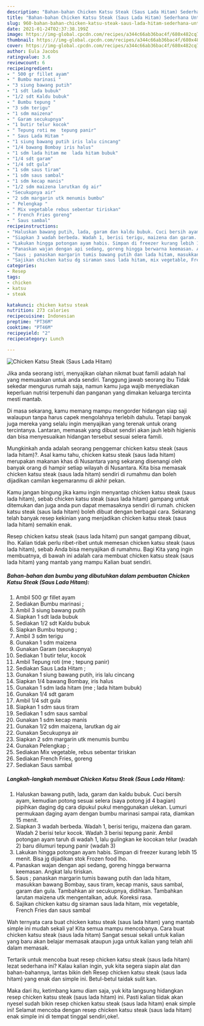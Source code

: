 ```yaml
---
description: "Bahan-bahan Chicken Katsu Steak (Saus Lada Hitam) Sederhana Untuk Jualan"
title: "Bahan-bahan Chicken Katsu Steak (Saus Lada Hitam) Sederhana Untuk Jualan"
slug: 960-bahan-bahan-chicken-katsu-steak-saus-lada-hitam-sederhana-untuk-jualan
date: 2021-01-24T02:37:38.199Z
image: https://img-global.cpcdn.com/recipes/a344c66ab36bac4f/680x482cq70/chicken-katsu-steak-saus-lada-hitam-foto-resep-utama.jpg
thumbnail: https://img-global.cpcdn.com/recipes/a344c66ab36bac4f/680x482cq70/chicken-katsu-steak-saus-lada-hitam-foto-resep-utama.jpg
cover: https://img-global.cpcdn.com/recipes/a344c66ab36bac4f/680x482cq70/chicken-katsu-steak-saus-lada-hitam-foto-resep-utama.jpg
author: Eula Jacobs
ratingvalue: 3.6
reviewcount: 6
recipeingredient:
- " 500 gr fillet ayam"
- " Bumbu marinasi "
- "3 siung bawang putih"
- "1 sdt lada bubuk"
- "1/2 sdt Kaldu bubuk"
- " Bumbu tepung "
- "3 sdm terigu"
- "1 sdm maizena"
- " Garam secukupnya"
- "1 butir telur kocok"
- " Tepung roti me  tepung panir"
- " Saus Lada Hitam "
- "1 siung bawang putih iris lalu cincang"
- "1/4 bawang Bombay iris halus"
- "1 sdm lada hitam me  lada hitam bubuk"
- "1/4 sdt garam"
- "1/4 sdt gula"
- "1 sdm saus tiram"
- "1 sdm saus sambal"
- "1 sdm kecap manis"
- "1/2 sdm maizena larutkan dg air"
- "Secukupnya air"
- "2 sdm margarin utk menumis bumbu"
- " Pelengkap "
- " Mix vegetable rebus sebentar tiriskan"
- " French Fries goreng"
- " Saus sambal"
recipeinstructions:
- "Haluskan bawang putih, lada, garam dan kaldu bubuk. Cuci bersih ayam, kemudian potong sesuai selera (saya potong jd 4 bagian) pipihkan daging dg cara dipukul pukul menggunakan ulekan. Lumuri permukaan daging ayam dengan bumbu marinasi sampai rata, diamkan 15 menit."
- "Siapkan 3 wadah berbeda. Wadah 1, berisi terigu, maizena dan garam. Wadah 2 berisi telur kocok. Wadah 3 berisi tepung panir. Ambil potongan ayam taruh di wadah 1, lalu gulingkan ke kocokan telur (wadah 2) baru dilumuri tepung panir (wadah 3)"
- "Lakukan hingga potongan ayam habis. Simpan di freezer kurang lebih 15 menit. Bisa jg dijadikan stok Frozen food lho."
- "Panaskan wajan dengan api sedang, goreng hingga berwarna keemasan. Angkat lalu tiriskan."
- "Saus ; panaskan margarin tumis bawang putih dan lada hitam, masukkan bawang Bombay, saus tiram, kecap manis, saus sambal, garam dan gula. Tambahkan air secukupnya, didihkan. Tambahkan larutan maizena utk mengentalkan, aduk. Koreksi rasa."
- "Sajikan chicken katsu dg siraman saus lada hitam, mix vegetable, French Fries dan saus sambal"
categories:
- Resep
tags:
- chicken
- katsu
- steak

katakunci: chicken katsu steak 
nutrition: 273 calories
recipecuisine: Indonesian
preptime: "PT36M"
cooktime: "PT46M"
recipeyield: "2"
recipecategory: Lunch

---
```



![Chicken Katsu Steak (Saus Lada Hitam)](https://img-global.cpcdn.com/recipes/a344c66ab36bac4f/680x482cq70/chicken-katsu-steak-saus-lada-hitam-foto-resep-utama.jpg)

Jika anda seorang istri, menyajikan olahan nikmat buat famili adalah hal yang memuaskan untuk anda sendiri. Tanggung jawab seorang ibu Tidak sekedar mengurus rumah saja, namun kamu juga wajib menyediakan keperluan nutrisi terpenuhi dan panganan yang dimakan keluarga tercinta mesti mantab.

Di masa  sekarang, kamu memang mampu mengorder hidangan siap saji walaupun tanpa harus capek mengolahnya terlebih dahulu. Tetapi banyak juga mereka yang selalu ingin menyajikan yang terenak untuk orang tercintanya. Lantaran, memasak yang dibuat sendiri akan jauh lebih higienis dan bisa menyesuaikan hidangan tersebut sesuai selera famili. 



Mungkinkah anda adalah seorang penggemar chicken katsu steak (saus lada hitam)?. Asal kamu tahu, chicken katsu steak (saus lada hitam) merupakan makanan khas di Nusantara yang sekarang disenangi oleh banyak orang di hampir setiap wilayah di Nusantara. Kita bisa memasak chicken katsu steak (saus lada hitam) sendiri di rumahmu dan boleh dijadikan camilan kegemaranmu di akhir pekan.

Kamu jangan bingung jika kamu ingin menyantap chicken katsu steak (saus lada hitam), sebab chicken katsu steak (saus lada hitam) gampang untuk ditemukan dan juga anda pun dapat memasaknya sendiri di rumah. chicken katsu steak (saus lada hitam) boleh dibuat dengan berbagai cara. Sekarang telah banyak resep kekinian yang menjadikan chicken katsu steak (saus lada hitam) semakin enak.

Resep chicken katsu steak (saus lada hitam) pun sangat gampang dibuat, lho. Kalian tidak perlu ribet-ribet untuk memesan chicken katsu steak (saus lada hitam), sebab Anda bisa menyajikan di rumahmu. Bagi Kita yang ingin membuatnya, di bawah ini adalah cara membuat chicken katsu steak (saus lada hitam) yang mantab yang mampu Kalian buat sendiri.

<!--inarticleads1-->

##### Bahan-bahan dan bumbu yang dibutuhkan dalam pembuatan Chicken Katsu Steak (Saus Lada Hitam):

1. Ambil  500 gr fillet ayam
1. Sediakan  Bumbu marinasi ;
1. Ambil 3 siung bawang putih
1. Siapkan 1 sdt lada bubuk
1. Sediakan 1/2 sdt Kaldu bubuk
1. Siapkan  Bumbu tepung ;
1. Ambil 3 sdm terigu
1. Gunakan 1 sdm maizena
1. Gunakan  Garam (secukupnya)
1. Sediakan 1 butir telur, kocok
1. Ambil  Tepung roti (me ; tepung panir)
1. Sediakan  Saus Lada Hitam ;
1. Gunakan 1 siung bawang putih, iris lalu cincang
1. Siapkan 1/4 bawang Bombay, iris halus
1. Gunakan 1 sdm lada hitam (me ; lada hitam bubuk)
1. Gunakan 1/4 sdt garam
1. Ambil 1/4 sdt gula
1. Siapkan 1 sdm saus tiram
1. Sediakan 1 sdm saus sambal
1. Gunakan 1 sdm kecap manis
1. Gunakan 1/2 sdm maizena, larutkan dg air
1. Gunakan Secukupnya air
1. Siapkan 2 sdm margarin utk menumis bumbu
1. Gunakan  Pelengkap ;
1. Sediakan  Mix vegetable, rebus sebentar tiriskan
1. Sediakan  French Fries, goreng
1. Sediakan  Saus sambal




<!--inarticleads2-->

##### Langkah-langkah membuat Chicken Katsu Steak (Saus Lada Hitam):

1. Haluskan bawang putih, lada, garam dan kaldu bubuk. Cuci bersih ayam, kemudian potong sesuai selera (saya potong jd 4 bagian) pipihkan daging dg cara dipukul pukul menggunakan ulekan. Lumuri permukaan daging ayam dengan bumbu marinasi sampai rata, diamkan 15 menit.
1. Siapkan 3 wadah berbeda. Wadah 1, berisi terigu, maizena dan garam. Wadah 2 berisi telur kocok. Wadah 3 berisi tepung panir. Ambil potongan ayam taruh di wadah 1, lalu gulingkan ke kocokan telur (wadah 2) baru dilumuri tepung panir (wadah 3)
1. Lakukan hingga potongan ayam habis. Simpan di freezer kurang lebih 15 menit. Bisa jg dijadikan stok Frozen food lho.
1. Panaskan wajan dengan api sedang, goreng hingga berwarna keemasan. Angkat lalu tiriskan.
1. Saus ; panaskan margarin tumis bawang putih dan lada hitam, masukkan bawang Bombay, saus tiram, kecap manis, saus sambal, garam dan gula. Tambahkan air secukupnya, didihkan. Tambahkan larutan maizena utk mengentalkan, aduk. Koreksi rasa.
1. Sajikan chicken katsu dg siraman saus lada hitam, mix vegetable, French Fries dan saus sambal




Wah ternyata cara buat chicken katsu steak (saus lada hitam) yang mantab simple ini mudah sekali ya! Kita semua mampu mencobanya. Cara buat chicken katsu steak (saus lada hitam) Sangat sesuai sekali untuk kalian yang baru akan belajar memasak ataupun juga untuk kalian yang telah ahli dalam memasak.

Tertarik untuk mencoba buat resep chicken katsu steak (saus lada hitam) lezat sederhana ini? Kalau kalian ingin, yuk kita segera siapin alat dan bahan-bahannya, lantas bikin deh Resep chicken katsu steak (saus lada hitam) yang enak dan simple ini. Betul-betul taidak sulit kan. 

Maka dari itu, ketimbang kamu diam saja, yuk kita langsung hidangkan resep chicken katsu steak (saus lada hitam) ini. Pasti kalian tiidak akan nyesel sudah bikin resep chicken katsu steak (saus lada hitam) enak simple ini! Selamat mencoba dengan resep chicken katsu steak (saus lada hitam) enak simple ini di tempat tinggal sendiri,oke!.

